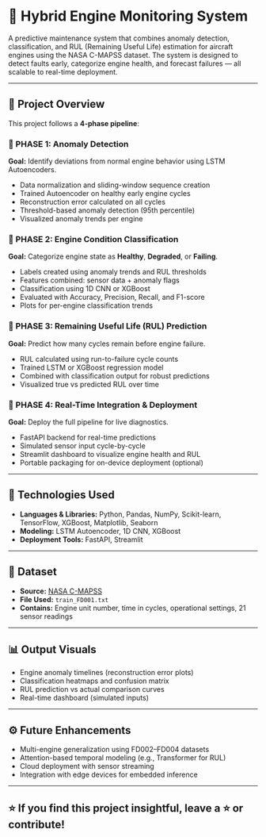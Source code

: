 # 🔧 Hybrid Engine Monitoring System

A predictive maintenance system that combines anomaly detection, classification, and RUL (Remaining Useful Life) estimation for aircraft engines using the NASA C-MAPSS dataset. The system is designed to detect faults early, categorize engine health, and forecast failures — all scalable to real-time deployment.

---

## 🚀 Project Overview

This project follows a **4-phase pipeline**:

### 📍 PHASE 1: Anomaly Detection
**Goal:** Identify deviations from normal engine behavior using LSTM Autoencoders.
- Data normalization and sliding-window sequence creation
- Trained Autoencoder on healthy early engine cycles
- Reconstruction error calculated on all cycles
- Threshold-based anomaly detection (95th percentile)
- Visualized anomaly trends per engine

### 📍 PHASE 2: Engine Condition Classification
**Goal:** Categorize engine state as **Healthy**, **Degraded**, or **Failing**.
- Labels created using anomaly trends and RUL thresholds
- Features combined: sensor data + anomaly flags
- Classification using 1D CNN or XGBoost
- Evaluated with Accuracy, Precision, Recall, and F1-score
- Plots for per-engine classification trends

### 📍 PHASE 3: Remaining Useful Life (RUL) Prediction
**Goal:** Predict how many cycles remain before engine failure.
- RUL calculated using run-to-failure cycle counts
- Trained LSTM or XGBoost regression model
- Combined with classification output for robust predictions
- Visualized true vs predicted RUL over time

### 📍 PHASE 4: Real-Time Integration & Deployment
**Goal:** Deploy the full pipeline for live diagnostics.
- FastAPI backend for real-time predictions
- Simulated sensor input cycle-by-cycle
- Streamlit dashboard to visualize engine health and RUL
- Portable packaging for on-device deployment (optional)

---

## 🧠 Technologies Used

- **Languages & Libraries:** Python, Pandas, NumPy, Scikit-learn, TensorFlow, XGBoost, Matplotlib, Seaborn
- **Modeling:** LSTM Autoencoder, 1D CNN, XGBoost
- **Deployment Tools:** FastAPI, Streamlit

---

## 📁 Dataset

- **Source:** [NASA C-MAPSS](https://www.nasa.gov/content/prognostics-center-of-excellence-data-set-repository)
- **File Used:** `train_FD001.txt`
- **Contains:** Engine unit number, time in cycles, operational settings, 21 sensor readings

---

## 📊 Output Visuals

- Engine anomaly timelines (reconstruction error plots)
- Classification heatmaps and confusion matrix
- RUL prediction vs actual comparison curves
- Real-time dashboard (simulated inputs)

---

## ⚙️ Future Enhancements

- Multi-engine generalization using FD002–FD004 datasets
- Attention-based temporal modeling (e.g., Transformer for RUL)
- Cloud deployment with sensor streaming
- Integration with edge devices for embedded inference

---

## ⭐ If you find this project insightful, leave a ⭐ or contribute!


